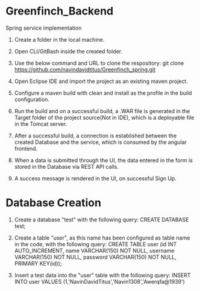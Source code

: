 # Greenfinch_Backend
Spring service implementation

1. Create a folder in the local machine.

2. Open CLI/GitBash inside the created folder.

3. Use the below command and URL to clone the respository:
git clone https://github.com/navindavidtitus/Greenfinch_spring.git

4. Open Eclipse IDE and import the project as an existing maven project.

5. Configure a maven build with clean and install as the profile in the build configuration.

6. Run the build and on a successful build, a .WAR file is generated in the Target folder of the project source(Not in IDE), which is a deployable file in the Tomcat server.

7. After a successful build, a connection is established between the created Database and the service, which is consumed by the angular frontend.

8. When a data is submitted through the UI, the data entered in the form is stored in the Database via REST API calls.

9. A success message is rendered in the UI, on successful Sign Up.


# Database Creation

1. Create a database "test" with the following query:
CREATE DATABASE test;

2. Create a table "user", as this name has been configured as table name in the code, with the following query:
CREATE TABLE user (id INT AUTO_INCREMENT, name VARCHAR(150) NOT NULL, username VARCHAR(150) NOT NULL, password VARCHAR(150) NOT NULL, PRIMARY KEY(id));

3. Insert a test data into the "user" table with the following query:
INSERT INTO user VALUES (1,'NavinDavidTitus','Navin1308','Awerqfa@1939')
